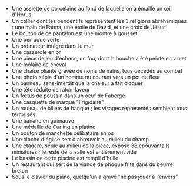 
- Une assiette de porcelaine au fond de laquelle on a émaillé un œil d'Horus
- Un collier dont les pendentifs représentent les 3 religions abrahamiques : une main de Fatma, une étoile de David, et une croix de Jésus
- Le bouton de ce pantalon est une montre à gousset
- Une perruque verte
- Un ordinateur intégré dans le mur
- Une casserole en or
- Une pièce de jeu d'échecs, un fou, dont la bouche a été peinte en violet
- Une molaire de cheval
- Une chaise pliante gravée de noms de nains, tous décédés au combat
- Une photo sépia d'un homme nu courant vers un pot de fleur
- Un panneau sens-interdit que la chaleur a fait cloquer
- Une tête réduite de raton-laveur
- Un fœtus de poussin dans un oeuf de Fabergé
- Une casquette de marque "Frigidaire"
- Un rouleau de billets de banque ; les visages représentés semblent tous terrorisés
- Une banane en guimauve
- Une médaille de Curling en platine
- Un bouton de manchette célibataire en os
- Une cloche d'église sert d'abreuvoir au milieu du champ
- Une étagère, seule au milieu de la pièce, expose 38 épouvantails miniatures ; le reste de la salle est entièrement vide
- Le bassin de cette piscine est rempli d'huile
- Un restaurant qui sert de la viande de phoque frite dans du beurre breton
- Sous le clavier du piano, quelqu'un a gravé "ne pas jouer à l'envers"